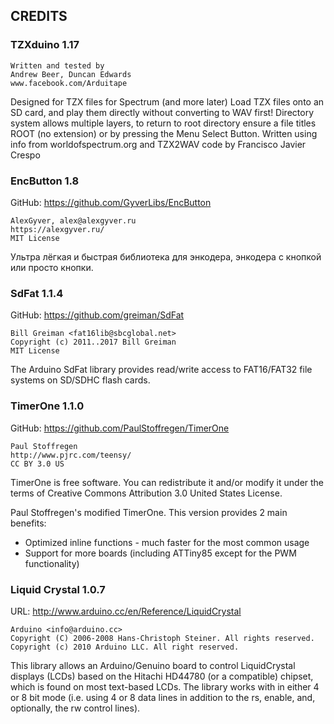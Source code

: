 ## CREDITS

### TZXduino 1.17

```
Written and tested by
Andrew Beer, Duncan Edwards
www.facebook.com/Arduitape
```

Designed for TZX files for Spectrum (and more later) Load TZX files onto an SD
card, and play them directly without converting to WAV first! Directory system
allows multiple layers,  to return to root directory ensure a file titles ROOT
(no extension) or by pressing the Menu Select Button. Written using info from
worldofspectrum.org and TZX2WAV code by Francisco Javier Crespo

### EncButton 1.8

GitHub: https://github.com/GyverLibs/EncButton

```
AlexGyver, alex@alexgyver.ru
https://alexgyver.ru/
MIT License
```

Ультра лёгкая и быстрая библиотека для энкодера, энкодера с кнопкой или просто
кнопки.

### SdFat 1.1.4

GitHub: https://github.com/greiman/SdFat

```
Bill Greiman <fat16lib@sbcglobal.net>
Copyright (c) 2011..2017 Bill Greiman
MIT License
```

The Arduino SdFat library provides read/write access to FAT16/FAT32
file systems on SD/SDHC flash cards.

### TimerOne 1.1.0

GitHub: https://github.com/PaulStoffregen/TimerOne

```
Paul Stoffregen
http://www.pjrc.com/teensy/
CC BY 3.0 US
```

TimerOne is free software. You can redistribute it and/or modify it under the
terms of Creative Commons Attribution 3.0 United States License.

Paul Stoffregen's modified TimerOne. This version provides 2 main benefits:
* Optimized inline functions - much faster for the most common usage
* Support for more boards (including ATTiny85 except for the PWM functionality)

### Liquid Crystal 1.0.7

URL: http://www.arduino.cc/en/Reference/LiquidCrystal

```
Arduino <info@arduino.cc>
Copyright (C) 2006-2008 Hans-Christoph Steiner. All rights reserved.
Copyright (c) 2010 Arduino LLC. All right reserved.
```

This library allows an Arduino/Genuino board to control LiquidCrystal displays
(LCDs) based on the Hitachi HD44780 (or a compatible) chipset, which is found
on most text-based LCDs. The library works with in either 4 or 8 bit mode (i.e.
using 4 or 8 data lines in addition to the rs, enable, and, optionally, the rw
control lines).
